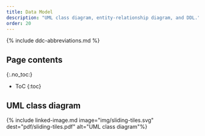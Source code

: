 ```yaml
---
title: Data Model
description: "UML class diagram, entity-relationship diagram, and DDL."
order: 20
---
```


{% include ddc-abbreviations.md %}

## Page contents
{:.no_toc:}

- ToC
{:toc}

## UML class diagram

{% include linked-image.md image="img/sliding-tiles.svg" dest="pdf/sliding-tiles.pdf" alt="UML class diagram"%}

